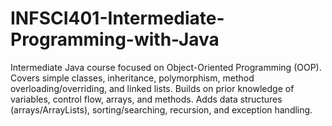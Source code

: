 # INFSCI401-Intermediate-Programming-with-Java
Intermediate Java course focused on Object-Oriented Programming (OOP). Covers simple classes, inheritance, polymorphism, method overloading/overriding, and linked lists. Builds on prior knowledge of variables, control flow, arrays, and methods. Adds data structures (arrays/ArrayLists), sorting/searching, recursion, and exception handling.
